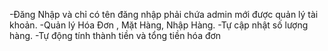 -Đăng Nhập và chỉ có tên đăng nhập phải chứa admin mới được quản lý tài khoản.
-Quản lý Hóa Đơn , Mặt Hàng, Nhập Hàng.
-Tự cập nhật số lượng hàng.
-Tự động tính thành tiền và tổng tiền hóa đơn
